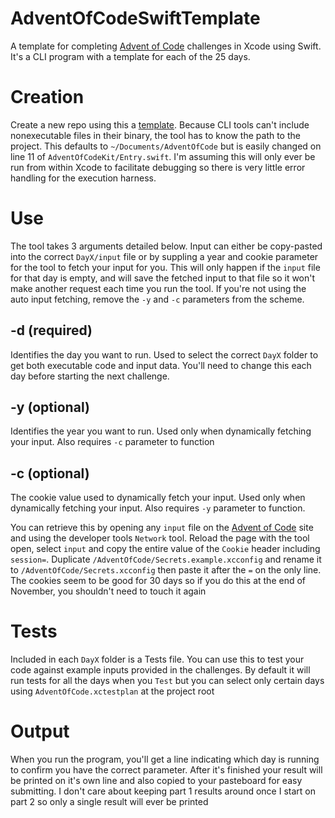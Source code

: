 # AdventOfCodeSwiftTemplate
A template for completing [Advent of Code](https://www.adventofcode.com) challenges in Xcode using Swift. It's a CLI program with a template for each of the 25 days.

# Creation
Create a new repo using this a [template](https://github.com/civatrix/AdventOfCodeSwiftTemplate/generate). Because CLI tools can't include nonexecutable files in their binary, the tool has to know the path to the project. This defaults to `~/Documents/AdventOfCode` but is easily changed on line 11 of `AdventOfCodeKit/Entry.swift`. I'm assuming this will only ever be run from within Xcode to facilitate debugging so there is very little error handling for the execution harness. 

# Use
The tool takes 3 arguments detailed below. Input can either be copy-pasted into the correct `DayX/input` file or by suppling a year and cookie parameter for the tool to fetch your input for you. This will only happen if the `input` file for that day is empty, and will save the fetched input to that file so it won't make another request each time you run the tool. If you're not using the auto input fetching, remove the `-y` and `-c` parameters from the scheme.

## -d (required)
Identifies the day you want to run. Used to select the correct `DayX` folder to get both executable code and input data. You'll need to change this each day before starting the next challenge.

## -y (optional)
Identifies the year you want to run. Used only when dynamically fetching your input. Also requires `-c` parameter to function

## -c (optional)
The cookie value used to dynamically fetch your input. Used only when dynamically fetching your input. Also requires `-y` parameter to function.

You can retrieve this by opening any `input` file on the [Advent of Code](www.adventofcode.com) site and using the developer tools `Network` tool. Reload the page with the tool open, select `input` and copy the entire value of the `Cookie` header including `session=`.  Duplicate `/AdventOfCode/Secrets.example.xcconfig` and rename it to `/AdventOfCode/Secrets.xcconfig` then paste it after the `=` on the only line. The cookies seem to be good for 30 days so if you do this at the end of November, you shouldn't need to touch it again  

# Tests
Included in each `DayX` folder is a Tests file. You can use this to test your code against example inputs provided in the challenges. By default it will run tests for all the days when you `Test` but you can select only certain days using `AdventOfCode.xctestplan` at the project root

# Output
When you run the program, you'll get a line indicating which day is running to confirm you have the correct parameter. After it's finished your result will be printed on it's own line and also copied to your pasteboard for easy submitting. I don't care about keeping part 1 results around once I start on part 2 so only a single result will ever be printed
